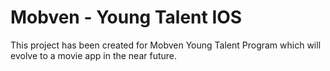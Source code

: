 # Mobven - Young Talent IOS

This project has been created for Mobven Young Talent Program which will evolve to a movie app in the near future.
